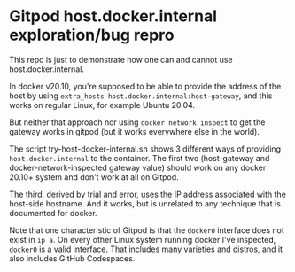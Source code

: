 # Gitpod host.docker.internal exploration/bug repro

This repo is just to demonstrate how one can and cannot use host.docker.internal.

In docker v20.10, you're supposed to be able to provide the address of the host
by using `extra_hosts host.docker.internal:host-gateway`, and this works on 
regular Linux, for example Ubuntu 20.04.

But neither that approach nor using `docker network inspect` to get the gateway
works in gitpod (but it works everywhere else in the world).

The script try-host-docker-internal.sh shows 3 different ways of providing `host.docker.internal` 
to the container. The first two (host-gateway and docker-network-inspected gateway value) should work
on any docker 20.10+ system and don't work at all on Gitpod. 

The third, derived by trial and error, uses the IP address associated with the host-side hostname.
And it works, but is unrelated to any technique that is documented for docker.

Note that one characteristic of Gitpod is that the `docker0` interface does not exist in `ip a`.
On every other Linux system running docker I've inspected, `docker0` is a valid interface. That includes
many varieties and distros, and it also includes GitHub Codespaces.
